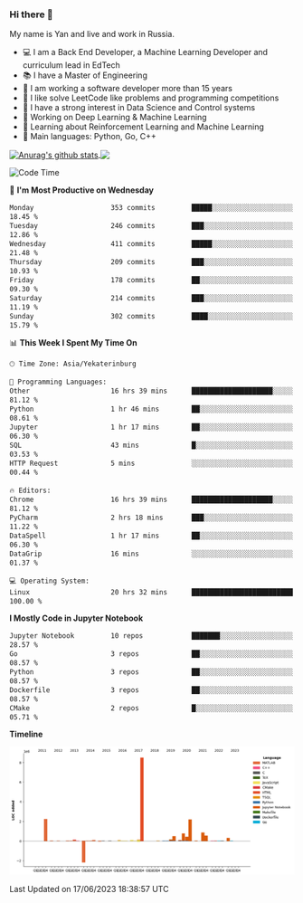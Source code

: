 ### Hi there 👋

My name is Yan and live and work in Russia.

- 💻 I am a Back End Developer, a Machine Learning Developer and curriculum lead in EdTech
- 📚 I have a Master of Engineering
- 🤔 I am working a software developer more than 15 years
- 🌱 I like solve LeetCode like problems and programming competitions
- 📝 I have a strong interest in Data Science and Control systems
- 🔭 Working on Deep Learning & Machine Learning
- 🌱 Learning about Reinforcement Learning and Machine Learning
- 🌟 Main languages: Python, Go, C++

<!--


**yanchick/yanchick** is a ✨ _special_ ✨ repository because its `README.md` (this file) appears on your GitHub profile.

Here are some ideas to get you started:

- I am a self taught Full Stack Developer and a Machine Learning Developer
- 🌱 I’m currently learning ...
- 👯 I’m looking to collaborate on ...
- 🤔 I’m looking for help with ...
- 💬 Ask me about ...
- 📫 How to reach me: ...
- 😄 Pronouns: ...
- ⚡ Fun fact: ...

-->


<a href="https://github.com/anuraghazra/github-readme-stats">
    <img align="center" src="https://github-readme-stats.vercel.app/api?username=yanchick&count_private=true" alt="Anurag's github stats" />
</a>
<a href="https://github.com/anuraghazra/github-readme-stats">
    <img align="center" src="https://github-readme-stats.vercel.app/api/top-langs/?username=yanchick&hide=javascript,html,CSS" />
</a>

<!--START_SECTION:waka-->
![Code Time](http://img.shields.io/badge/Code%20Time-298%20hrs%2026%20mins-blue)

📅 **I'm Most Productive on Wednesday** 

```text
Monday                   353 commits         █████░░░░░░░░░░░░░░░░░░░░   18.45 % 
Tuesday                  246 commits         ███░░░░░░░░░░░░░░░░░░░░░░   12.86 % 
Wednesday                411 commits         █████░░░░░░░░░░░░░░░░░░░░   21.48 % 
Thursday                 209 commits         ███░░░░░░░░░░░░░░░░░░░░░░   10.93 % 
Friday                   178 commits         ██░░░░░░░░░░░░░░░░░░░░░░░   09.30 % 
Saturday                 214 commits         ███░░░░░░░░░░░░░░░░░░░░░░   11.19 % 
Sunday                   302 commits         ████░░░░░░░░░░░░░░░░░░░░░   15.79 % 
```


📊 **This Week I Spent My Time On** 

```text
🕑︎ Time Zone: Asia/Yekaterinburg

💬 Programming Languages: 
Other                    16 hrs 39 mins      ████████████████████░░░░░   81.12 % 
Python                   1 hr 46 mins        ██░░░░░░░░░░░░░░░░░░░░░░░   08.61 % 
Jupyter                  1 hr 17 mins        ██░░░░░░░░░░░░░░░░░░░░░░░   06.30 % 
SQL                      43 mins             █░░░░░░░░░░░░░░░░░░░░░░░░   03.53 % 
HTTP Request             5 mins              ░░░░░░░░░░░░░░░░░░░░░░░░░   00.44 % 

🔥 Editors: 
Chrome                   16 hrs 39 mins      ████████████████████░░░░░   81.12 % 
PyCharm                  2 hrs 18 mins       ███░░░░░░░░░░░░░░░░░░░░░░   11.22 % 
DataSpell                1 hr 17 mins        ██░░░░░░░░░░░░░░░░░░░░░░░   06.30 % 
DataGrip                 16 mins             ░░░░░░░░░░░░░░░░░░░░░░░░░   01.37 % 

💻 Operating System: 
Linux                    20 hrs 32 mins      █████████████████████████   100.00 % 
```

**I Mostly Code in Jupyter Notebook** 

```text
Jupyter Notebook         10 repos            ███████░░░░░░░░░░░░░░░░░░   28.57 % 
Go                       3 repos             ██░░░░░░░░░░░░░░░░░░░░░░░   08.57 % 
Python                   3 repos             ██░░░░░░░░░░░░░░░░░░░░░░░   08.57 % 
Dockerfile               3 repos             ██░░░░░░░░░░░░░░░░░░░░░░░   08.57 % 
CMake                    2 repos             █░░░░░░░░░░░░░░░░░░░░░░░░   05.71 % 
```



**Timeline**

![Lines of Code chart](https://raw.githubusercontent.com/yanchick/yanchick/main/assets/bar_graph.png)


 Last Updated on 17/06/2023 18:38:57 UTC
<!--END_SECTION:waka-->

